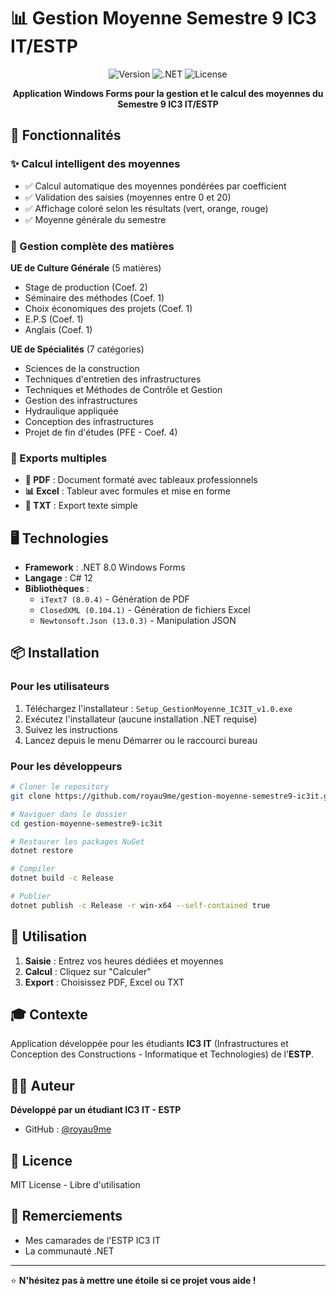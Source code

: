 ﻿# 📊 Gestion Moyenne Semestre 9 IC3 IT/ESTP

<div align="center">

![Version](https://img.shields.io/badge/version-1.0.0-blue)
![.NET](https://img.shields.io/badge/.NET-8.0-purple)
![License](https://img.shields.io/badge/license-MIT-green)

**Application Windows Forms pour la gestion et le calcul des moyennes du Semestre 9 IC3 IT/ESTP**

</div>

## 🎯 Fonctionnalités

### ✨ Calcul intelligent des moyennes
- ✅ Calcul automatique des moyennes pondérées par coefficient
- ✅ Validation des saisies (moyennes entre 0 et 20)
- ✅ Affichage coloré selon les résultats (vert, orange, rouge)
- ✅ Moyenne générale du semestre

### 📑 Gestion complète des matières

**UE de Culture Générale** (5 matières)
- Stage de production (Coef. 2)
- Séminaire des méthodes (Coef. 1)
- Choix économiques des projets (Coef. 1)
- E.P.S (Coef. 1)
- Anglais (Coef. 1)

**UE de Spécialités** (7 catégories)
- Sciences de la construction
- Techniques d'entretien des infrastructures
- Techniques et Méthodes de Contrôle et Gestion
- Gestion des infrastructures
- Hydraulique appliquée
- Conception des infrastructures
- Projet de fin d'études (PFE - Coef. 4)

### 💾 Exports multiples
- **📄 PDF** : Document formaté avec tableaux professionnels
- **📊 Excel** : Tableur avec formules et mise en forme
- **📝 TXT** : Export texte simple

## 🖥️ Technologies

- **Framework** : .NET 8.0 Windows Forms
- **Langage** : C# 12
- **Bibliothèques** :
  - `iText7 (8.0.4)` - Génération de PDF
  - `ClosedXML (0.104.1)` - Génération de fichiers Excel
  - `Newtonsoft.Json (13.0.3)` - Manipulation JSON

## 📦 Installation

### Pour les utilisateurs

1. Téléchargez l'installateur : `Setup_GestionMoyenne_IC3IT_v1.0.exe`
2. Exécutez l'installateur (aucune installation .NET requise)
3. Suivez les instructions
4. Lancez depuis le menu Démarrer ou le raccourci bureau

### Pour les développeurs
```bash
# Cloner le repository
git clone https://github.com/royau9me/gestion-moyenne-semestre9-ic3it.git

# Naviguer dans le dossier
cd gestion-moyenne-semestre9-ic3it

# Restaurer les packages NuGet
dotnet restore

# Compiler
dotnet build -c Release

# Publier
dotnet publish -c Release -r win-x64 --self-contained true
```

## 📖 Utilisation

1. **Saisie** : Entrez vos heures dédiées et moyennes
2. **Calcul** : Cliquez sur "Calculer"
3. **Export** : Choisissez PDF, Excel ou TXT

## 🎓 Contexte

Application développée pour les étudiants **IC3 IT** (Infrastructures et Conception des Constructions - Informatique et Technologies) de l'**ESTP**.

## 👨‍💻 Auteur

**Développé par un étudiant IC3 IT - ESTP**
- GitHub : [@royau9me](https://github.com/royau9me)

## 📄 Licence

MIT License - Libre d'utilisation

## 🙏 Remerciements

- Mes camarades de l'ESTP IC3 IT
- La communauté .NET

---

⭐ **N'hésitez pas à mettre une étoile si ce projet vous aide !**
